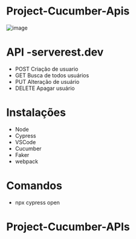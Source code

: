 # Project-Cucumber-Apis

![image](https://user-images.githubusercontent.com/86740236/179148135-13a79a45-d6d0-44eb-9c29-02cd8a430148.png)



# API -serverest.dev
- POST Criação de usuario
- GET Busca de todos usuários
- PUT Alteração de usuário
- DELETE Apagar usuário


# Instalações 

- Node 
- Cypress
- VSCode 
- Cucumber
- Faker 
- webpack

# Comandos 
- npx cypress open

# Project-Cucumber-APIs
